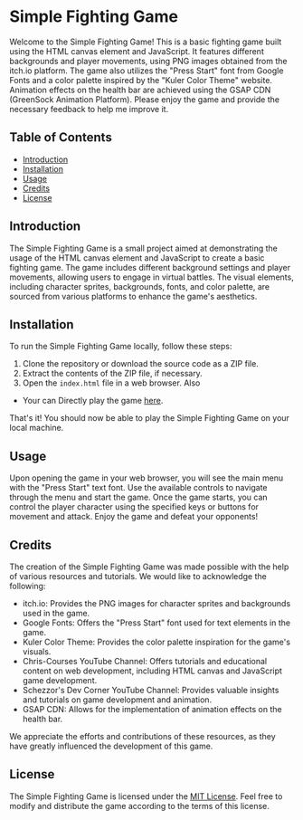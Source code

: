 # Simple Fighting Game

Welcome to the Simple Fighting Game! This is a basic fighting game built using the HTML canvas element and JavaScript. It features different backgrounds and player movements, using PNG images obtained from the itch.io platform. The game also utilizes the "Press Start" font from Google Fonts and a color palette inspired by the "Kuler Color Theme" website. Animation effects on the health bar are achieved using the GSAP CDN (GreenSock Animation Platform).
Please enjoy the game and provide the  necessary feedback to help me improve it.

## Table of Contents
- [Introduction](#introduction)
- [Installation](#installation)
- [Usage](#usage)
- [Credits](#credits)
- [License](#license)

## Introduction
The Simple Fighting Game is a small project aimed at demonstrating the usage of the HTML canvas element and JavaScript to create a basic fighting game. The game includes different background settings and player movements, allowing users to engage in virtual battles. The visual elements, including character sprites, backgrounds, fonts, and color palette, are sourced from various platforms to enhance the game's aesthetics.

## Installation
To run the Simple Fighting Game locally, follow these steps:

1. Clone the repository or download the source code as a ZIP file.
2. Extract the contents of the ZIP file, if necessary.
3. Open the `index.html` file in a web browser.
   Also
* Your can Directly play the game <a href="https://fight-pranavkumarsingh.netlify.app/">here</a>.
  

That's it! You should now be able to play the Simple Fighting Game on your local machine.

## Usage
Upon opening the game in your web browser, you will see the main menu with the "Press Start" text font. Use the available controls to navigate through the menu and start the game. Once the game starts, you can control the player character using the specified keys or buttons for movement and attack. Enjoy the game and defeat your opponents!

## Credits
The creation of the Simple Fighting Game was made possible with the help of various resources and tutorials. We would like to acknowledge the following:

- itch.io: Provides the PNG images for character sprites and backgrounds used in the game.
- Google Fonts: Offers the "Press Start" font used for text elements in the game.
- Kuler Color Theme: Provides the color palette inspiration for the game's visuals.
- Chris-Courses YouTube Channel: Offers tutorials and educational content on web development, including HTML canvas and JavaScript game development.
- Schezzor's Dev Corner YouTube Channel: Provides valuable insights and tutorials on game development and animation.
- GSAP CDN: Allows for the implementation of animation effects on the health bar.

We appreciate the efforts and contributions of these resources, as they have greatly influenced the development of this game.

## License
The Simple Fighting Game is licensed under the [MIT License](LICENSE). Feel free to modify and distribute the game according to the terms of this license.
